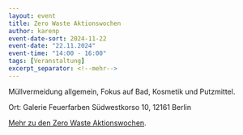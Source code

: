 ```yaml
---
layout: event
title: Zero Waste Aktionswochen
author: karenp
event-date-sort: 2024-11-22
event-date: "22.11.2024"
event-time: "14:00 - 16:00"
tags: [Veranstaltung]
excerpt_separator: <!--mehr-->
---
```


Müllvermeidung allgemein, Fokus auf Bad, Kosmetik und Putzmittel.<!--mehr-->

Ort: Galerie Feuerfarben
Südwestkorso 10, 12161 Berlin

[Mehr zu den Zero Waste Aktionswochen](https://www.zerowaste-aktionswochen.de/de).
